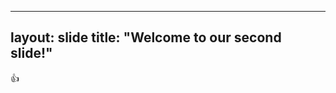 -------------------------
layout: slide
title: "Welcome to our second slide!"
---------------------------
:+1:
